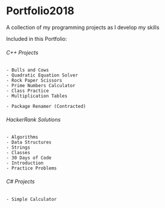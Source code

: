 # Portfolio2018  
A collection of my programming projects as I develop my skills  
  
Included in this Portfolio:  
###### C++ Projects  
	- Bulls and Cows  
	- Quadratic Equation Solver  
	- Rock Paper Scissors  
	- Prime Numbers Calculator  
	- Class Practice  
	- Multiplication Tables
	
	- Package Renamer (Contracted)  
	
###### HackerRank Solutions  
	- Algorithms  
	- Data Structures  
	- Strings  
	- Classes  
	- 30 Days of Code  
	- Introduction  
	- Practice Problems  
  
###### C# Projects  
	- Simple Calculator  